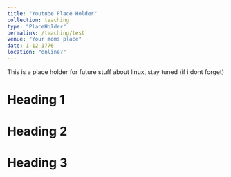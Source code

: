 ```yaml
---
title: "Youtube Place Holder"
collection: teaching
type: "PlaceHolder"
permalink: /teaching/test
venue: "Your moms place"
date: 1-12-1776
location: "online?"
---
```


This is a place holder for future stuff about linux, stay tuned (if i dont forget)

Heading 1
======

Heading 2
======

Heading 3
======
